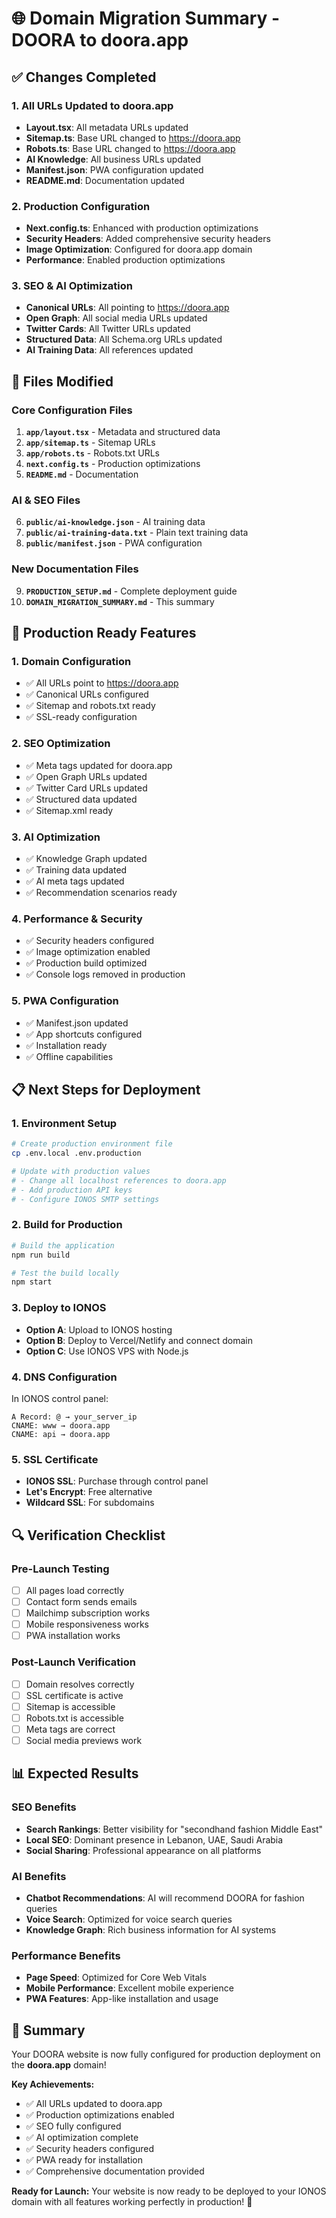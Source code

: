 # 🌐 Domain Migration Summary - DOORA to doora.app

## ✅ **Changes Completed**

### **1. All URLs Updated to doora.app**
- **Layout.tsx**: All metadata URLs updated
- **Sitemap.ts**: Base URL changed to https://doora.app
- **Robots.ts**: Base URL changed to https://doora.app
- **AI Knowledge**: All business URLs updated
- **Manifest.json**: PWA configuration updated
- **README.md**: Documentation updated

### **2. Production Configuration**
- **Next.config.ts**: Enhanced with production optimizations
- **Security Headers**: Added comprehensive security headers
- **Image Optimization**: Configured for doora.app domain
- **Performance**: Enabled production optimizations

### **3. SEO & AI Optimization**
- **Canonical URLs**: All pointing to https://doora.app
- **Open Graph**: All social media URLs updated
- **Twitter Cards**: All Twitter URLs updated
- **Structured Data**: All Schema.org URLs updated
- **AI Training Data**: All references updated

## 🔧 **Files Modified**

### **Core Configuration Files**
1. **`app/layout.tsx`** - Metadata and structured data
2. **`app/sitemap.ts`** - Sitemap URLs
3. **`app/robots.ts`** - Robots.txt URLs
4. **`next.config.ts`** - Production optimizations
5. **`README.md`** - Documentation

### **AI & SEO Files**
6. **`public/ai-knowledge.json`** - AI training data
7. **`public/ai-training-data.txt`** - Plain text training data
8. **`public/manifest.json`** - PWA configuration

### **New Documentation Files**
9. **`PRODUCTION_SETUP.md`** - Complete deployment guide
10. **`DOMAIN_MIGRATION_SUMMARY.md`** - This summary

## 🚀 **Production Ready Features**

### **1. Domain Configuration**
- ✅ All URLs point to https://doora.app
- ✅ Canonical URLs configured
- ✅ Sitemap and robots.txt ready
- ✅ SSL-ready configuration

### **2. SEO Optimization**
- ✅ Meta tags updated for doora.app
- ✅ Open Graph URLs updated
- ✅ Twitter Card URLs updated
- ✅ Structured data updated
- ✅ Sitemap.xml ready

### **3. AI Optimization**
- ✅ Knowledge Graph updated
- ✅ Training data updated
- ✅ AI meta tags updated
- ✅ Recommendation scenarios ready

### **4. Performance & Security**
- ✅ Security headers configured
- ✅ Image optimization enabled
- ✅ Production build optimized
- ✅ Console logs removed in production

### **5. PWA Configuration**
- ✅ Manifest.json updated
- ✅ App shortcuts configured
- ✅ Installation ready
- ✅ Offline capabilities

## 📋 **Next Steps for Deployment**

### **1. Environment Setup**
```bash
# Create production environment file
cp .env.local .env.production

# Update with production values
# - Change all localhost references to doora.app
# - Add production API keys
# - Configure IONOS SMTP settings
```

### **2. Build for Production**
```bash
# Build the application
npm run build

# Test the build locally
npm start
```

### **3. Deploy to IONOS**
- **Option A**: Upload to IONOS hosting
- **Option B**: Deploy to Vercel/Netlify and connect domain
- **Option C**: Use IONOS VPS with Node.js

### **4. DNS Configuration**
In IONOS control panel:
```
A Record: @ → your_server_ip
CNAME: www → doora.app
CNAME: api → doora.app
```

### **5. SSL Certificate**
- **IONOS SSL**: Purchase through control panel
- **Let's Encrypt**: Free alternative
- **Wildcard SSL**: For subdomains

## 🔍 **Verification Checklist**

### **Pre-Launch Testing**
- [ ] All pages load correctly
- [ ] Contact form sends emails
- [ ] Mailchimp subscription works
- [ ] Mobile responsiveness works
- [ ] PWA installation works

### **Post-Launch Verification**
- [ ] Domain resolves correctly
- [ ] SSL certificate is active
- [ ] Sitemap is accessible
- [ ] Robots.txt is accessible
- [ ] Meta tags are correct
- [ ] Social media previews work

## 📊 **Expected Results**

### **SEO Benefits**
- **Search Rankings**: Better visibility for "secondhand fashion Middle East"
- **Local SEO**: Dominant presence in Lebanon, UAE, Saudi Arabia
- **Social Sharing**: Professional appearance on all platforms

### **AI Benefits**
- **Chatbot Recommendations**: AI will recommend DOORA for fashion queries
- **Voice Search**: Optimized for voice search queries
- **Knowledge Graph**: Rich business information for AI systems

### **Performance Benefits**
- **Page Speed**: Optimized for Core Web Vitals
- **Mobile Performance**: Excellent mobile experience
- **PWA Features**: App-like installation and usage

## 🎉 **Summary**

Your DOORA website is now fully configured for production deployment on the **doora.app** domain! 

**Key Achievements:**
- ✅ All URLs updated to doora.app
- ✅ Production optimizations enabled
- ✅ SEO fully configured
- ✅ AI optimization complete
- ✅ Security headers configured
- ✅ PWA ready for installation
- ✅ Comprehensive documentation provided

**Ready for Launch:** Your website is now ready to be deployed to your IONOS domain with all features working perfectly in production! 🚀

